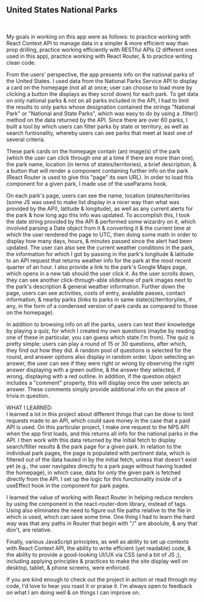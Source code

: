 <h2>United States National Parks</h2> <br/>

My goals in working on this app were as follows: to practice working with React Context API to manage data in a simpler & more efficient way than prop drilling, practice working efficiently with RESTful APIs (2 different ones used in this app), practice working with React Router, & to practice writing clean code.

From the users' perspective, the app presents info on the national parks of the United States. I used data from the National Parks Service API to display a card on the homepage (not all at once; user can choose to load more by clicking a button the displays as they scroll down) for each park. To get data on only national parks & not on all parks included in the API, I had to limit the results to only parks whose designation contained the strings "National Park" or "National and State Parks", which was easy to do by using a .filter() method on the data returned by the API. Since there are over 60 parks, I built a tool by which users can filter parks by state or territory, as well as search funtionality, whereby users can see parks that meet at least one of several criteria. <br/>

These park cards on the homepage contain (an) image(s) of the park (which the user can click through one at a time if there are more than one), the park name, location (in terms of states/territories), a brief description, & a button that will render a component containing further info on the park (React Router is used to give this "page" its own URL). In order to load this component for a given park, I made use of the useParams hook. <br/>

On each park's page, users can see the name, location (states/territories (some JS was used to make list display in a nicer way than what was provided by the API), latitude & longitude), as well as any current alerts for the park & how long ago this info was updated. To accomplish this, I took the date string provided by the API & performed some wizardry on it, which involved parsing a Date object from it & converting it & the current time at which the user rendered the page to UTC, then doing some math in order to display how many days, hours, & minutes passed since the alert had been updated. The user can also see the current weather conditions in the park, the information for which I got by passing in the park's longitude & latitude to an API request that returns weather info for the park at the most recent quarter of an hour. I also provide a link to the park's Google Maps page, which opens in a new tab should the user click it. As the user scrolls down, they can see another click-through-able slideshow of park images next to the park's description & general weather information. Further down the page, users can see activities, costs of entry, available passes, contact information, & nearby parks (links to parks in same state(s)/territory/ies, if any, in the form of a condensed version of park cards as compared to those on the homepage). <br/>

In addition to browsing info on all the parks, users can test their knowledge by playing a quiz, for which I created my own questions (maybe by reading one of these in particular, you can guess which state I'm from). The quiz is pretty simple; users can play a round of 15 or 30 questions, after which, they find out how they did. A random pool of questions is selected for the round, and answer options also display in random order. Upon selecting an answer, the user can see if they were right or wrong by observing the right answer displaying with a green outline, & the answer they selected, if wrong, displaying with a red outline. In addition, if the question object includes a "comment" property, this will display once the user selects an answer. These comments simply provide additional info on the piece of trivia in question. <br/>

WHAT I LEARNED: <br/>
I learned a lot in this project about different things that can be done to limit requests made to an API, which could save money in the case that a paid API is used. On this particular project, I make one request to the NPS API when the app first loads, and this returns all info for the national parks in the API. I then work with this data returned by the initial fetch to display search/filter results & the park page for a given park. In relation to the individual park pages, the page is populated with pertinent data, which is filtered out of the data hauled in by the initial fetch, unless that doesn't exist yet (e.g., the user navigates directly to a park page without having loaded the homepage), in which case, data for only the given park is fetched directly from the API. I set up the logic for this functionality inside of a useEffect hook in the component for park pages. <br/>

I learned the value of working with React Router in helping reduce renders by using the <Link> component in the react-router-dom library, instead of <a> tags. Using <Link> also eliminates the need to figure out file paths relative to the file in which <Link> is used, which can save some time. One thing I had to learn the hard way was that any paths in Router that begin with "/" are absolute, & any that don't, are relative. <br/>

Finally, various JavaScript principles, as well as ability to set up contexts with React Context API, the ability to write efficient (yet readable) code, & the ability to provide a good-looking UI/UX via CSS (and a bit of JS ;), including applying principles & practices to make the site display well on desktop, tablet, & phone screens, were enforced. <br/>

If you are kind enough to check out the project in action or read through my code, I'd love to hear you roast it or praise it. I'm always open to feedback on what I am doing well & on things I can improve on.
